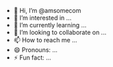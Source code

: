 - 👋 Hi, I’m @amsomecom
- 👀 I’m interested in ...
- 🌱 I’m currently learning ...
- 💞️ I’m looking to collaborate on ...
- 📫 How to reach me ...
- 😄 Pronouns: ...
- ⚡ Fun fact: ...

<!---
amsomecom/amsomecom is a ✨ special ✨ repository because its `README.md` (this file) appears on your GitHub profile.
You can click the Preview link to take a look at your changes.
--->

